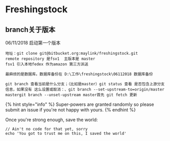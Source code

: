 # Freshingstock

## branch关于版本

06/11/2018 启动第一个版本

```
地址：git clone git@bitbucket.org:maylink/freshingstock.git
remote repository 是fsv1  主版本是 master
fsv1 引入本地fedex 作为amazon 第三方派送

最麻烦的是数据库。数据库备份在 D:\工作\freshingstock\06112018 数据库备份

```

```text
git branch 查看当前是什么分支；（比如是master）git status 查看 是否包含上游分支信息，如果没有 这么设置或取消：、git branch --set-upstream-to=origin/master mastergit branch --unset-upstream master首先 git fetch 更新
```

{% hint style="info" %}
 Super-powers are granted randomly so please submit an issue if you're not happy with yours.
{% endhint %}

Once you're strong enough, save the world:

```
// Ain't no code for that yet, sorry
echo 'You got to trust me on this, I saved the world'
```



